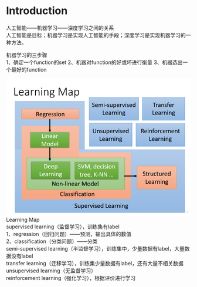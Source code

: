 # Introduction
人工智能——机器学习——深度学习之间的关系  
人工智能是目标；机器学习是实现人工智能的手段；深度学习是实现机器学习的一种方法。

机器学习的三步骤  
1、确定一个function的set
2、机器对function的好或坏进行衡量
3、机器选出一个最好的function

![image](https://github.com/wangqinshuo/Machine-Learing/blob/main/Pictures/learning-map.png)
Learning Map  
supervised learning（监督学习），训练集有label  
1、regression（回归问题）——预测，输出具体的数值     
2、classification（分类问题）——分类  
semi-supervised learning（半监督学习），训练集中，少量数据有label，大量数据没有label  
transfer learning（迁移学习），训练集少量数据有label，还有大量不相关数据  
unsupervised learning（无监督学习）  
reinforcement learning（强化学习），根据评价进行学习  
